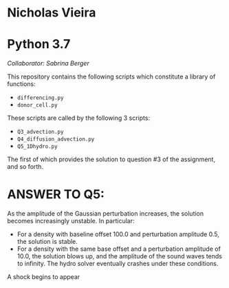 

Nicholas Vieira
=====================
Python 3.7
===================
*Collaborator: Sabrina Berger*

This repository contains the following scripts which constitute a library of
functions:
- ```differencing.py```
- ```donor_cell.py```

These scripts are called by the following 3 scripts:
- ```Q3_advection.py```
- ```Q4_diffusion_advection.py```
- ```Q5_1Dhydro.py```


The first of which provides the solution to question #3 of the assignment, and so 
forth. 

ANSWER TO Q5:
=============

As the amplitude of the Gaussian perturbation increases, the solution becomes 
increasingly unstable. In particular:
- For a density with baseline offset 100.0 and perturbation amplitude 0.5, 
  the solution is stable.
- For a density with the same base offset and a perturbation amplitude of 
  10.0, the solution blows up, and the amplitude of the sound waves tends to 
  infinity. The hydro solver eventually crashes under these conditions.

A shock begins to appear 
